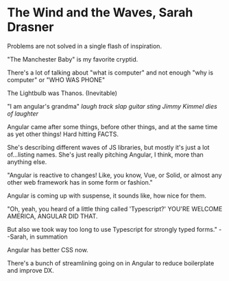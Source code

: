 # The Wind and the Waves, Sarah Drasner
Problems are not solved in a single flash of inspiration.

"The Manchester Baby" is my favorite cryptid.

There's a lot of talking about "what is computer" and not enough "why is computer" or "WHO WAS PHONE"

The Lightbulb was Thanos. (Inevitable)

"I am angular's grandma" *laugh track* *slap guitar sting* *Jimmy Kimmel dies of laughter*

Angular came after some things, before other things, and at the same time as yet other things! Hard hitting FACTS. 

She's describing different waves of JS libraries, but mostly it's just a lot of...listing names. She's just really pitching Angular, I think, more than anything else.

"Angular is reactive to changes! Like, you know, Vue, or Solid, or almost any other web framework has in some form or fashion."

Angular is coming up with suspense, it sounds like, how nice for them.

"Oh, yeah, you heard of a little thing called 'Typescript?' YOU'RE WELCOME AMERICA, ANGULAR DID THAT.

 But also we took way too long to use Typescript for strongly typed forms." --Sarah, in summation

Angular has better CSS now.

There's a bunch of streamlining going on in Angular to reduce boilerplate and improve DX.